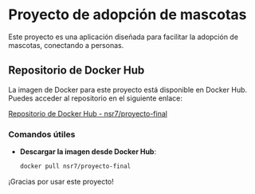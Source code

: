 # Proyecto de adopción de mascotas

Este proyecto es una aplicación diseñada para facilitar la adopción de mascotas, conectando a personas.

## Repositorio de Docker Hub

La imagen de Docker para este proyecto está disponible en Docker Hub. Puedes acceder al repositorio en el siguiente enlace:

[Repositorio de Docker Hub - nsr7/proyecto-final](https://hub.docker.com/r/nsr7/proyecto-final)

### Comandos útiles

- **Descargar la imagen desde Docker Hub**:
  ```bash
  docker pull nsr7/proyecto-final
  ```

¡Gracias por usar este proyecto!
